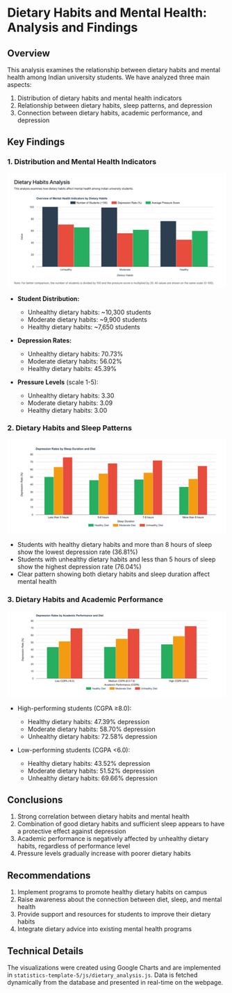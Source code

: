 # Dietary Habits and Mental Health: Analysis and Findings

## Overview
This analysis examines the relationship between dietary habits and mental health among Indian university students. We have analyzed three main aspects:
1. Distribution of dietary habits and mental health indicators
2. Relationship between dietary habits, sleep patterns, and depression
3. Connection between dietary habits, academic performance, and depression

## Key Findings

### 1. Distribution and Mental Health Indicators
![Overview of Dietary Habits and Mental Health](../images/dietary_analysis/overview_chart.png)

- **Student Distribution:**
  - Unhealthy dietary habits: ~10,300 students
  - Moderate dietary habits: ~9,900 students
  - Healthy dietary habits: ~7,650 students

- **Depression Rates:**
  - Unhealthy dietary habits: 70.73%
  - Moderate dietary habits: 56.02%
  - Healthy dietary habits: 45.39%

- **Pressure Levels** (scale 1-5):
  - Unhealthy dietary habits: 3.30
  - Moderate dietary habits: 3.09
  - Healthy dietary habits: 3.00

### 2. Dietary Habits and Sleep Patterns
![Dietary Habits and Sleep Patterns](../images/dietary_analysis/sleep_chart.png)

- Students with healthy dietary habits and more than 8 hours of sleep show the lowest depression rate (36.81%)
- Students with unhealthy dietary habits and less than 5 hours of sleep show the highest depression rate (76.04%)
- Clear pattern showing both dietary habits and sleep duration affect mental health

### 3. Dietary Habits and Academic Performance
![Dietary Habits and Academic Performance](../images/dietary_analysis/academic_chart.png)

- High-performing students (CGPA ≥8.0):
  - Healthy dietary habits: 47.39% depression
  - Moderate dietary habits: 58.70% depression
  - Unhealthy dietary habits: 72.58% depression

- Low-performing students (CGPA <6.0):
  - Healthy dietary habits: 43.52% depression
  - Moderate dietary habits: 51.52% depression
  - Unhealthy dietary habits: 69.66% depression

## Conclusions
1. Strong correlation between dietary habits and mental health
2. Combination of good dietary habits and sufficient sleep appears to have a protective effect against depression
3. Academic performance is negatively affected by unhealthy dietary habits, regardless of performance level
4. Pressure levels gradually increase with poorer dietary habits

## Recommendations
1. Implement programs to promote healthy dietary habits on campus
2. Raise awareness about the connection between diet, sleep, and mental health
3. Provide support and resources for students to improve their dietary habits
4. Integrate dietary advice into existing mental health programs

## Technical Details
The visualizations were created using Google Charts and are implemented in `statistics-template-5/js/dietary_analysis.js`. Data is fetched dynamically from the database and presented in real-time on the webpage. 